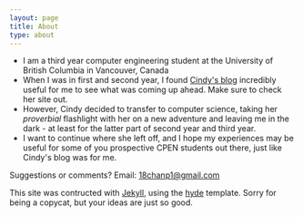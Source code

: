 ```yaml
---
layout: page
title: About
type: about
---
```


* I am a third year computer engineering student at the University of British Columbia
  in Vancouver, Canada
* When I was in first and second year, I found [Cindy's blog](https://cindyxmiao.github.io)
  incredibly useful for me to see what was coming up ahead. Make sure to check
  her site out. 
* However, Cindy decided to transfer to computer science, taking her *proverbial* flashlight
  with her on a new adventure and leaving me in the dark - at least for the latter part of 
  second year and third year.
* I want to continue where she left off, and I hope my experiences may be useful for some of you
  prospective CPEN students out there, just like Cindy's blog was for me. 


Suggestions or comments? Email: 18chanp1@gmail.com


This site was contructed with [Jekyll](https://jekyllrb.com/), using 
the [hyde](https://github.com/poole/hyde) template. Sorry for being a copycat,
but your ideas are just so good. 
